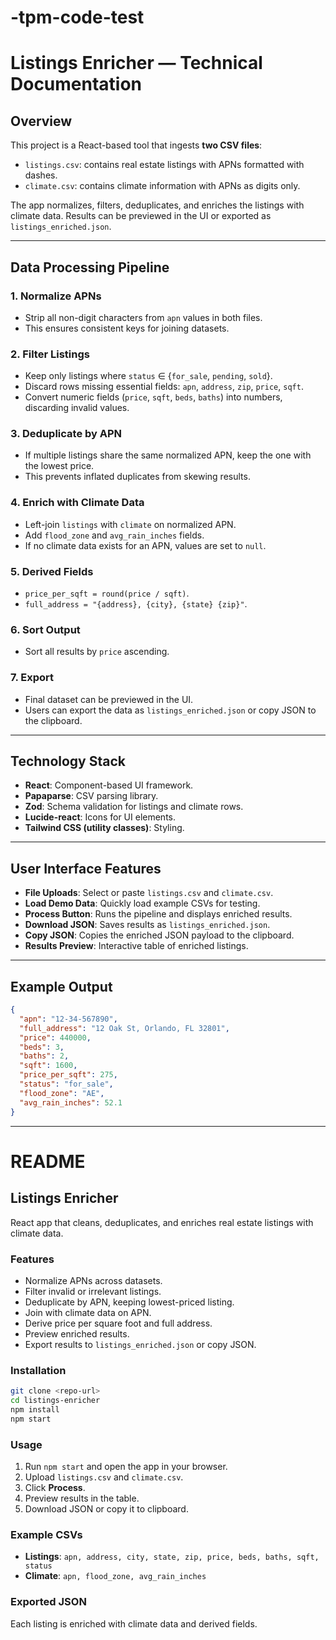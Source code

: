 # -tpm-code-test

# Listings Enricher — Technical Documentation

## Overview

This project is a React-based tool that ingests **two CSV files**:

* `listings.csv`: contains real estate listings with APNs formatted with dashes.
* `climate.csv`: contains climate information with APNs as digits only.

The app normalizes, filters, deduplicates, and enriches the listings with climate data. Results can be previewed in the UI or exported as `listings_enriched.json`.

---

## Data Processing Pipeline

### 1. Normalize APNs

* Strip all non-digit characters from `apn` values in both files.
* This ensures consistent keys for joining datasets.

### 2. Filter Listings

* Keep only listings where `status` ∈ {`for_sale`, `pending`, `sold`}.
* Discard rows missing essential fields: `apn`, `address`, `zip`, `price`, `sqft`.
* Convert numeric fields (`price`, `sqft`, `beds`, `baths`) into numbers, discarding invalid values.

### 3. Deduplicate by APN

* If multiple listings share the same normalized APN, keep the one with the lowest price.
* This prevents inflated duplicates from skewing results.

### 4. Enrich with Climate Data

* Left-join `listings` with `climate` on normalized APN.
* Add `flood_zone` and `avg_rain_inches` fields.
* If no climate data exists for an APN, values are set to `null`.

### 5. Derived Fields

* `price_per_sqft = round(price / sqft)`.
* `full_address = "{address}, {city}, {state} {zip}"`.

### 6. Sort Output

* Sort all results by `price` ascending.

### 7. Export

* Final dataset can be previewed in the UI.
* Users can export the data as `listings_enriched.json` or copy JSON to the clipboard.

---

## Technology Stack

* **React**: Component-based UI framework.
* **Papaparse**: CSV parsing library.
* **Zod**: Schema validation for listings and climate rows.
* **Lucide-react**: Icons for UI elements.
* **Tailwind CSS (utility classes)**: Styling.

---

## User Interface Features

* **File Uploads**: Select or paste `listings.csv` and `climate.csv`.
* **Load Demo Data**: Quickly load example CSVs for testing.
* **Process Button**: Runs the pipeline and displays enriched results.
* **Download JSON**: Saves results as `listings_enriched.json`.
* **Copy JSON**: Copies the enriched JSON payload to the clipboard.
* **Results Preview**: Interactive table of enriched listings.

---

## Example Output

```json
{
  "apn": "12-34-567890",
  "full_address": "12 Oak St, Orlando, FL 32801",
  "price": 440000,
  "beds": 3,
  "baths": 2,
  "sqft": 1600,
  "price_per_sqft": 275,
  "status": "for_sale",
  "flood_zone": "AE",
  "avg_rain_inches": 52.1
}
```

---

# README

## Listings Enricher

React app that cleans, deduplicates, and enriches real estate listings with climate data.

### Features

* Normalize APNs across datasets.
* Filter invalid or irrelevant listings.
* Deduplicate by APN, keeping lowest-priced listing.
* Join with climate data on APN.
* Derive price per square foot and full address.
* Preview enriched results.
* Export results to `listings_enriched.json` or copy JSON.

### Installation

```bash
git clone <repo-url>
cd listings-enricher
npm install
npm start
```

### Usage

1. Run `npm start` and open the app in your browser.
2. Upload `listings.csv` and `climate.csv`.
3. Click **Process**.
4. Preview results in the table.
5. Download JSON or copy it to clipboard.

### Example CSVs

* **Listings**: `apn, address, city, state, zip, price, beds, baths, sqft, status`
* **Climate**: `apn, flood_zone, avg_rain_inches`

### Exported JSON

Each listing is enriched with climate data and derived fields.

